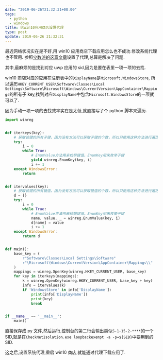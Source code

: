 ```yaml
---
date: "2019-06-26T21:32:31+08:00"
tags:
  - python
  - windows
title: 给win10应用商店设置代理
type: post
update: 2019-06-26 21:32:31
---
```


最近网络状况实在是不好,用 win10 应用商店下载应用怎么也不成功.修改系统代理也不管用.
参照[少数派的这篇文章](https://sspai.com/post/41137)设置了代理,总算是解决了问题.

<!-- more -->

其中,最麻烦的是找到对应 uwp 应用的 sid,因为是要在表里一项一项的去找.

win10 商店对应的应用在注册表中的`DisplayName`是`Microsoft.WindowsStore`,
所以遍历`HKEY_CURRENT_USER\Software\Classes\Local Settings\Software\Microsoft\Windows\CurrentVersion\AppContainer\Mappings`的所有子 key,找到对应`DisplayName`中包含`Microsoft.WindowsStore`的一项就可以了.

因为手动一项一项的去找效率实在是太低,就直接写了个 python 脚本来遍历.

```python
import winreg


def iterkeys(key):
    # 获取该键的所有子键，因为没有方法可以获取子键的个数，所以只能用这种方法进行遍历
    try:
        i = 0
        while True:
            # EnumValue方法用来枚举键值，EnumKey用来枚举子键
            yield winreg.EnumKey(key, i)
            i += 1
    except WindowsError:
        return


def itervalues(key):
    # 获取该键的所有键值，因为没有方法可以获取键值的个数，所以只能用这种方法进行遍历
    d = {}
    try:
        i = 0
        while True:
            # EnumValue方法用来枚举键值，EnumKey用来枚举子键
            name, value, _ = winreg.EnumValue(key, i)
            d[name] = value
            i += 1
    except WindowsError:
        return d


def main():
    base_key = (
        r"Software\Classes\Local Settings\Software"
        r"\Microsoft\Windows\CurrentVersion\AppContainer\Mappings\\"
    )
    mappings = winreg.OpenKey(winreg.HKEY_CURRENT_USER, base_key)
    for key in iterkeys(mappings):
        k = winreg.OpenKey(winreg.HKEY_CURRENT_USER, base_key + key)
        info = itervalues(k)
        if 'WindowsStore' in info['DisplayName']:
            print(info['DisplayName'])
            print(key)
            break


if __name__ == '__main__':
    main()
```

直接保存成 py 文件,然后运行,控制台的第二行会输出类似`S-1-15-2-****`的一个 SID,就是在`CheckNetIsolation.exe loopbackexempt -a -p=${SID}`中要用到的 SID.

这之后,设置系统代理,重启 win10 商店,就能通过代理下载应用了.
